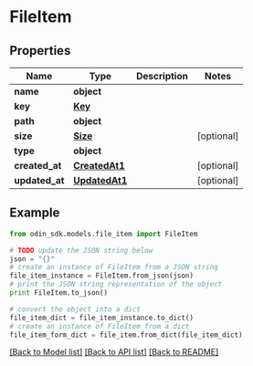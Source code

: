 # FileItem


## Properties

Name | Type | Description | Notes
------------ | ------------- | ------------- | -------------
**name** | **object** |  | 
**key** | [**Key**](Key.md) |  | 
**path** | **object** |  | 
**size** | [**Size**](Size.md) |  | [optional] 
**type** | **object** |  | 
**created_at** | [**CreatedAt1**](CreatedAt1.md) |  | [optional] 
**updated_at** | [**UpdatedAt1**](UpdatedAt1.md) |  | [optional] 

## Example

```python
from odin_sdk.models.file_item import FileItem

# TODO update the JSON string below
json = "{}"
# create an instance of FileItem from a JSON string
file_item_instance = FileItem.from_json(json)
# print the JSON string representation of the object
print FileItem.to_json()

# convert the object into a dict
file_item_dict = file_item_instance.to_dict()
# create an instance of FileItem from a dict
file_item_form_dict = file_item.from_dict(file_item_dict)
```
[[Back to Model list]](../README.md#documentation-for-models) [[Back to API list]](../README.md#documentation-for-api-endpoints) [[Back to README]](../README.md)


